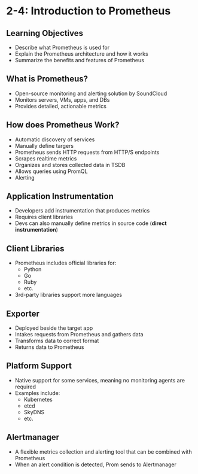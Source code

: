 # 2-4: Introduction to Prometheus

## Learning Objectives

- Describe what Prometheus is used for
- Explain the Prometheus architecture and how it works
- Summarize the benefits and features of Prometheus

## What is Prometheus?

- Open-source monitoring and alerting solution by SoundCloud
- Monitors servers, VMs, apps, and DBs
- Provides detailed, actionable metrics

## How does Prometheus Work?

- Automatic discovery of services
- Manually define targers
- Prometheus sends HTTP requests from HTTP/S endpoints
- Scrapes realtime metrics
- Organizes and stores collected data in TSDB
- Allows queries using PromQL
- Alerting

## Application Instrumentation

- Developers add instrumentation that produces metrics
- Requires client libraries
- Devs can also manually define metrics in source code (<b>direct instrumentation</b>)

## Client Libraries

- Prometheus includes official libraries for:
    - Python
    - Go
    - Ruby
    - etc.
- 3rd-party libraries support more languages

## Exporter

- Deployed beside the target app
- Intakes requests from Prometheus and gathers data
- Transforms data to correct format
- Returns data to Prometheus

## Platform Support

- Native support for some services, meaning no monitoring agents are required
- Examples include:
    - Kubernetes
    - etcd
    - SkyDNS
    - etc.

## Alertmanager

- A flexible metrics collection and alerting tool that can be combined with Prometheus
- When an alert condition is detected, Prom sends to Alertmanager
